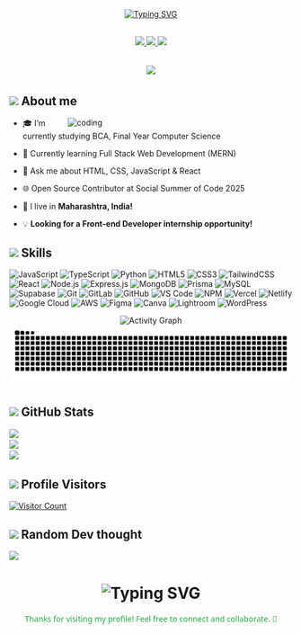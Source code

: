 <!-- Typing animation introduction -->
<div align="center">
  <a href="https://git.io/typing-svg">
    <img src="https://readme-typing-svg.herokuapp.com?font=Poppins&weight=800&size=31&duration=2400&pause=100&color=FF69B4&center=true&multiline=true&repeat=false&width=700&height=120&lines=Hi%2C+I'm+Khushi+Chetule!;A+Passionate+Learner+and+Developer;Exploring+the+World+of+Tech!" alt="Typing SVG"/>
  </a>
</div>
</br>

<!-- Professional Social Media Links in Pink Tone with Official Logos and Light Labels -->
<p align="center">
  <a href="https://www.linkedin.com/in/khushi-chetule-761b50328/">
    <img src="https://img.shields.io/badge/LinkedIn-@khushichetule-white?style=flat&logo=linkedin&logoColor=ff69b4&labelColor=ffffff&color=ff69b4" />
  </a>
  <a href="https://www.instagram.com/_.khushichetule._/">
    <img src="https://img.shields.io/badge/Instagram-@_.khushichetule._-white?style=flat&logo=instagram&logoColor=ff69b4&labelColor=ffffff&color=ff69b4" />
  </a>
  <a href="https://imkhushi.in">
    <img src="https://img.shields.io/badge/Portfolio-imkhushi.in-white?style=flat&logo=google-chrome&logoColor=ff69b4&labelColor=ffffff&color=ff69b4" />
  </a>
</p>



<h2 align="center"><img src="https://user-images.githubusercontent.com/39955420/147578199-56632b69-b3e8-4d9f-97e2-f046a1c2cba0.gif"></h2>

<!-- About Me section with animated GIF and short description -->
## <img src="https://media2.giphy.com/media/QssGEmpkyEOhBCb7e1/giphy.gif?cid=ecf05e47a0n3gi1bfqntqmob8g9aid1oyj2wr3ds3mg700bl&rid=giphy.gif" width="25" /> About me

<img align="right" alt="coding" width="400" src="https://mir-s3-cdn-cf.behance.net/project_modules/disp/601014116770475.6068beff4640a.gif" />

- 🎓 I’m currently studying BCA, Final Year Computer Science  

- 🌱 Currently learning Full Stack Web Development (MERN)  

- 💬 Ask me about HTML, CSS, JavaScript & React  

- 🌐 Open Source Contributor at Social Summer of Code 2025

- 📍 I live in **Maharashtra, India!**

- 💡 **Looking for a Front-end Developer internship opportunity!**


<!-- Skills section using badges -->
## <img src="https://media2.giphy.com/media/QssGEmpkyEOhBCb7e1/giphy.gif?cid=ecf05e47a0n3gi1bfqntqmob8g9aid1oyj2wr3ds3mg700bl&rid=giphy.gif" width ="25"><b> Skills</b>

<!-- Tech stack and tools using shields.io badges -->
![JavaScript](https://img.shields.io/badge/JavaScript-FFEB3B?style=for-the-badge&logo=javascript&logoColor=black) 
![TypeScript](https://img.shields.io/badge/TypeScript-3178C6?style=for-the-badge&logo=typescript&logoColor=white) 
![Python](https://img.shields.io/badge/Python-3776AB?style=for-the-badge&logo=python&logoColor=white)
![HTML5](https://img.shields.io/badge/HTML5-E44D26?style=for-the-badge&logo=html5&logoColor=white) 
![CSS3](https://img.shields.io/badge/CSS3-264DE4?style=for-the-badge&logo=css3&logoColor=white) 
![TailwindCSS](https://img.shields.io/badge/TailwindCSS-06B6D4?style=for-the-badge&logo=tailwindcss&logoColor=white) 
![React](https://img.shields.io/badge/React-61DAFB?style=for-the-badge&logo=react&logoColor=black) 
![Node.js](https://img.shields.io/badge/Node.js-339933?style=for-the-badge&logo=node.js&logoColor=white) 
![Express.js](https://img.shields.io/badge/Express.js-000000?style=for-the-badge&logo=express&logoColor=white) 
![MongoDB](https://img.shields.io/badge/MongoDB-47A248?style=for-the-badge&logo=mongodb&logoColor=white) 
![Prisma](https://img.shields.io/badge/Prisma-2D3748?style=for-the-badge&logo=prisma&logoColor=white) 
![MySQL](https://img.shields.io/badge/MySQL-005C84?style=for-the-badge&logo=mysql&logoColor=white) 
![Supabase](https://img.shields.io/badge/Supabase-3ECF8E?style=for-the-badge&logo=supabase&logoColor=white) 
![Git](https://img.shields.io/badge/Git-F05032?style=for-the-badge&logo=git&logoColor=white) 
![GitLab](https://img.shields.io/badge/GitLab-FC6D26?style=for-the-badge&logo=gitlab&logoColor=white) 
![GitHub](https://img.shields.io/badge/GitHub-181717?style=for-the-badge&logo=github&logoColor=white) 
![VS Code](https://img.shields.io/badge/VS%20Code-007ACC?style=for-the-badge&logo=visual-studio-code&logoColor=white) 
![NPM](https://img.shields.io/badge/NPM-CB3837?style=for-the-badge&logo=npm&logoColor=white) 
![Vercel](https://img.shields.io/badge/Vercel-000000?style=for-the-badge&logo=vercel&logoColor=white) 
![Netlify](https://img.shields.io/badge/Netlify-00C7B7?style=for-the-badge&logo=netlify&logoColor=white) 
![Google Cloud](https://img.shields.io/badge/Google%20Cloud-4285F4?style=for-the-badge&logo=googlecloud&logoColor=white) 
![AWS](https://img.shields.io/badge/AWS-232F3E?style=for-the-badge&logo=amazon-aws&logoColor=white) 
![Figma](https://img.shields.io/badge/Figma-F24E1E?style=for-the-badge&logo=figma&logoColor=white) 
![Canva](https://img.shields.io/badge/Canva-00C4CC?style=for-the-badge&logo=canva&logoColor=white) 
![Lightroom](https://img.shields.io/badge/Lightroom-31A8FF?style=for-the-badge&logo=adobe-lightroom&logoColor=white) 
![WordPress](https://img.shields.io/badge/WordPress-21759B?style=for-the-badge&logo=wordpress&logoColor=white)

<!-- ============================== -->
<!-- 📈 GitHub Activity Graph -->
<!-- ============================== -->
<div align="center">
    <img src="https://github-readme-activity-graph.vercel.app/graph?username=khushichetule09&theme=github-dark&hide_border=true&area=true" alt="Activity Graph" />
</div>

<!---============================== -->
<!-- 🐍 GitHub Snake Animation -->
<!-- ============================== -->
<div align="center">
    <img src="https://github.com/TechnologyHell/TechnologyHell/blob/output/github-snake-dark.svg" alt="Snake Animation"/>
</div>

<!-- GitHub Stats Section -->
## <img src="https://media.giphy.com/media/iY8CRBdQXODJSCERIr/giphy.gif" width="35" /> GitHub Stats

<!-- General stats card -->
<img src="https://github-readme-stats.vercel.app/api?username=khushichetule09&theme=blue-green&hide_border=false&include_all_commits=true&count_private=true" width="450" />
<br/>
<!-- GitHub streak stats -->
<img src="https://streak-stats.demolab.com/?user=khushichetule09&theme=blue-green&hide_border=false" width="450" />
<br/>
<!-- Most used languages -->
<img src="https://github-readme-stats.vercel.app/api/top-langs/?username=khushichetule09&layout=compact&theme=blue-green&hide_border=false" width="450" />



<!-- Visitor counter -->
## <img src="https://media2.giphy.com/media/QssGEmpkyEOhBCb7e1/giphy.gif?cid=ecf05e47a0n3gi1bfqntqmob8g9aid1oyj2wr3ds3mg700bl&rid=giphy.gif" width="25" /> Profile Visitors
[![Visitor Count](https://profile-counter.glitch.me/khushichetule09/count.svg)](https://github.com/khushichetule09)
<!-- Developer quote widget -->
## <img src="https://media2.giphy.com/media/QssGEmpkyEOhBCb7e1/giphy.gif?cid=ecf05e47a0n3gi1bfqntqmob8g9aid1oyj2wr3ds3mg700bl&rid=giphy.gif" width="25" /> Random Dev thought
![](https://quotes-github-readme.vercel.app/api?type=horizontal&theme=tokyonight)

<div align="center">
    <h1>
        <img src="https://readme-typing-svg.herokuapp.com?font=Jetbrains+mono&size=27&duration=3200&color=3E92CC&center=true&vCenter=true&width=650&lines=Data+is+everything..;Code+with+passion+,+create+with+purpose.;Commit+to+your+dreams+,+push+to+GitHub.;Craft+your+dreams+with+code.;Dream+big+,+code+effeciently..." alt="Typing SVG"/>
    </h1>
</div>

  <div align="center" style="font-family: 'Segoe UI', Tahoma, Geneva, Verdana, sans-serif; font-size: 14px; color: #28a745; margin-top: 10px;">
  <!-- Closing thank you note -->
  Thanks for visiting my profile! Feel free to connect and collaborate. 🚀
</div>
